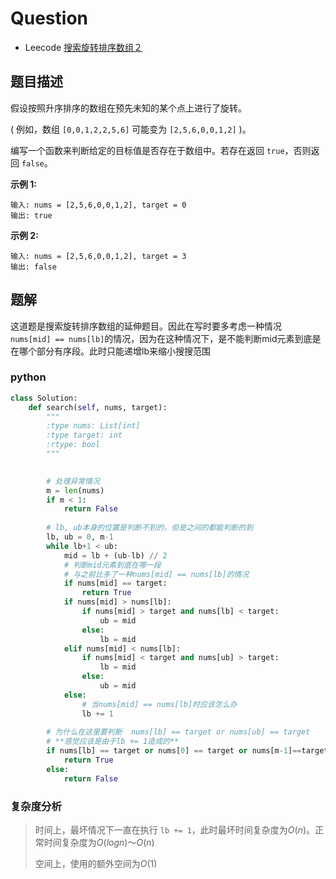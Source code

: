 # Question

- Leecode [搜索旋转排序数组２](https://leetcode-cn.com/problems/search-in-rotated-sorted-array-ii/)

## 题目描述

假设按照升序排序的数组在预先未知的某个点上进行了旋转。

( 例如，数组 `[0,0,1,2,2,5,6]` 可能变为 `[2,5,6,0,0,1,2]` )。

编写一个函数来判断给定的目标值是否存在于数组中。若存在返回 `true`，否则返回 `false`。

**示例 1:**

```
输入: nums = [2,5,6,0,0,1,2], target = 0
输出: true

```

**示例 2:**

```
输入: nums = [2,5,6,0,0,1,2], target = 3
输出: false
```

## 题解

这道题是搜索旋转排序数组的延伸题目。因此在写时要多考虑一种情况　`nums[mid] == nums[lb]`的情况，因为在这种情况下，是不能判断mid元素到底是在哪个部分有序段。此时只能递增lb来缩小搜搜范围

### python

```python
class Solution:
    def search(self, nums, target):
        """
        :type nums: List[int]
        :type target: int
        :rtype: bool
        """

        
        # 处理异常情况
        m = len(nums)
        if m < 1:
            return False
        
        # lb, ub本身的位置是判断不到的，但是之间的都能判断的到
        lb, ub = 0, m-1
        while lb+1 < ub:
            mid = lb + (ub-lb) // 2
            # 判断mid元素到底在哪一段
            # 与之前比多了一种nums[mid] == nums[lb]的情况
            if nums[mid] == target:
                return True
            if nums[mid] > nums[lb]:
                if nums[mid] > target and nums[lb] < target:
                    ub = mid
                else:
                    lb = mid
            elif nums[mid] < nums[lb]:
                if nums[mid] < target and nums[ub] > target:
                    lb = mid
                else:
                    ub = mid
            else:
                # 当nums[mid] == nums[lb]时应该怎么办
                lb += 1
        
        # 为什么在这里要判断  nums[lb] == target or nums[ub] == target
        # **感觉应该是由于lb += 1造成的**
        if nums[lb] == target or nums[0] == target or nums[m-1]==target:
            return True
        else:
            return False
```

### 复杂度分析

> 时间上，最坏情况下一直在执行 `lb += 1`，此时最坏时间复杂度为$O(n)$。正常时间复杂度为$O(logn)～O(n)$
>
> 空间上，使用的额外空间为$O(1)$

